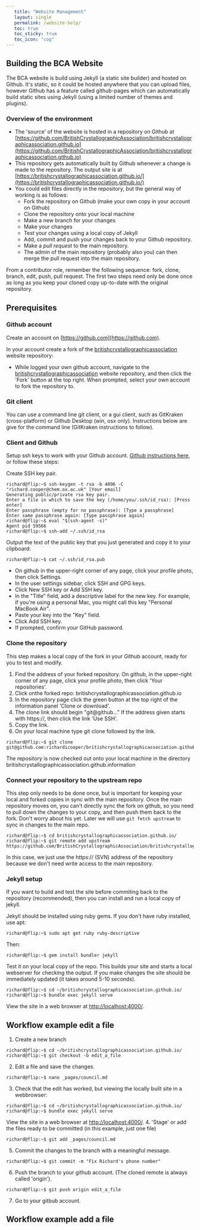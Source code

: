 ```yaml
---
   title: "Website Management"
   layout: single
   permalink: /website-help/
   toc: true
   toc_sticky: true
   toc_icon: "cog"
---
```


## Building the BCA Website

The BCA website is build using Jekyll (a static site builder) and hosted on Github. It's static, so it could 
be hosted anywhere that you can upload files, however Github has a feature called github-pages which can 
automatically build static sites using Jekyll (using a limited number of themes and plugins).

### Overview of the environment

- The 'source' of the website is hosted in a repository on Github at 
[https://github.com/BritishCrystallographicAssociation/britishcrystallographicassociation.github.io](https://github.com/BritishCrystallographicAssociation/britishcrystallographicassociation.github.io)
- This repository gets automatically built by Github whenever a change is made to the repository. The output 
site is at [https://britishcrystallographicassociation.github.io/](https://britishcrystallographicassociation.github.io/)
- You could edit files directly in the repository, but the general way of working is as follows:
  - Fork the repository on Github (make your own copy in your account on Github)
  - Clone the repository onto your local machine
  - Make a new branch for your changes
  - Make your changes
  - Test your changes using a local copy of Jekyll
  - Add, commit and push your changes back to your Github repository.
  - Make a *pull request*  to the main repository.
  - The admin of the main repository (probably also you) can then merge the pull request into the main repository.

From a contributor role, remember the following sequence: fork, clone, branch, edit, push, pull request. The 
first two steps need only be done once as long as you keep your cloned copy up-to-date with the original repository.

## Prerequisites

### Github account

Create an account on [https://github.com](https://github.com).

In your account create a fork of the [britishcrystallographicassociation](https://github.com/BritishCrystallographicAssociation/britishcrystallographicassociation.github.io) 
website repository:

 - While logged your own  github account, navigate to the [britishcrystallographicassociation](https://github.com/BritishCrystallographicAssociation/britishcrystallographicassociation.github.io) 
website repository, and then click the 'Fork' button at the top right. When prompted, select your own account to fork the repository to.

### Git client

You can use a command line git client, or a gui client, such as GitKraken (cross-platform) or 
Github Desktop (win, osx only). Instructions below are give for the command line (GitKraken instructions to follow).

### Client and Github

Setup ssh keys to work with your Github account. [Github instructions here](https://help.github.com/articles/connecting-to-github-with-ssh/), or 
follow these steps:

Create SSH key pair.
```console
richard@flip:~$ ssh-keygen -t rsa -b 4096 -C "richard.cooper@chem.ox.ac.uk" [Your email]
Generating public/private rsa key pair.
Enter a file in which to save the key (/home/you/.ssh/id_rsa): [Press enter]
Enter passphrase (empty for no passphrase): [Type a passphrase]
Enter same passphrase again: [Type passphrase again]
richard@flip:~$ eval "$(ssh-agent -s)"
Agent pid 59566
richard@flip:~$ ssh-add ~/.ssh/id_rsa
```

Output the text of the public key that you just generated and copy it to your clipboard:
```console
richard@flip:~$ cat ~/.ssh/id_rsa.pub
```

- On github in the upper-right corner of any page, click your profile photo, then click Settings.
- In the user settings sidebar, click SSH and GPG keys.
- Click New SSH key or Add SSH key.
- In the "Title" field, add a descriptive label for the new key. For example, if you're using 
a personal Mac, you might call this key "Personal MacBook Air".
- Paste your key into the "Key" field.
- Click Add SSH key.
- If prompted, confirm your GitHub password. 

### Clone the repository 

This step makes a local copy of the fork in your Github account, ready for you to test and modify.

1. Find the address of your forked repository. On github, in the upper-right corner of any page, click your profile photo,
then click 'Your repositories'.
2. Click onthe forked repo:  britishcrystallographicassociation.github.io
3. In the repository page click the green button at the top right of the information panel 'Clone or download'.
4. The clone link should begin "git@github..." If the address given starts with https://, then click the link 'Use SSH'.
5. Copy the link.
6. On your local machine type git clone followed by the link.
```console
richard@flip:~$ git clone git@github.com:richardicooper/britishcrystallographicassociation.github.io.git
```
The repository is now checked out onto your local machine in the directory britishcrystallographicassociation.github.information

### Connect your repository to the upstream repo

This step only needs to be done once, but is important for keeping your local and forked copies in sync with the
main repository. Once the main repository moves on, you can't directly sync the fork on github, so you need to pull down
the changes to your copy, and then push them back to the fork. Don't worry about his yet. Later we will use ```git fetch upstream``` to 
sync in changes to the main repo.

```console
richard@flip:~$ cd britishcrystallographicassociation.github.io/
richard@flip:~$ git remote add upstream https://github.com/BritishCrystallographicAssociation/britishcrystallographicassociation.github.io.git
```

In this case, we just use the https:// (SVN) address of the repository because we don't need write access to the main repository.

### Jekyll setup

If you want to build and test the site before commiting back to the repository (recommended), then 
you can install and run a local copy of jekyll.

Jekyll should be installed using ruby gems. If you don't have ruby installed, use apt:
```console
richard@flip:~$ sudo apt get ruby ruby-descriptive
```

Then:
```console
richard@flip:~$ gem install bundler jekyll
```

Test it on your local copy of the repo. This builds your site and starts a local webserver for checking 
the output. If you make changes the site should be immediately updated (it takes around 5-10 seconds).

```console
richard@flip:~$ cd ~/britishcrystallographicassociation.github.io/
richard@flip:~$ bundle exec jekyll serve
```

View the site in a web browser at [http://localhost:4000/](http://localhost:4000/).


## Workflow example edit a file

1. Create a new branch
```console
richard@flip:~$ cd ~/britishcrystallographicassociation.github.io/
richard@flip:~$ git checkout -b edit_a_file
```
2. Edit a file and save the changes.
```console
richard@flip:~$ nano _pages/council.md
```
3. Check that the edit has worked, but viewing the locally built site in a webbrowser:
```console
richard@flip:~$ cd ~/britishcrystallographicassociation.github.io/
richard@flip:~$ bundle exec jekyll serve
```
View the site in a web browser at [http://localhost:4000/](http://localhost:4000/).
4. 'Stage' or add the files ready to be committed (in this example, just one file)
```console
richard@flip:~$ git add _pages/council.md
```
5. Commit the changes to the branch with a meaningful message.
```console
richard@flip:~$ git commit -m "Fix Richard's phone number"
```
6. Push the branch to your github account. (The cloned remote is always called 'origin').
```console
richard@flip:~$ git push origin edit_a_file
```
7. Go to your gitbub account.

## Workflow example add a file



